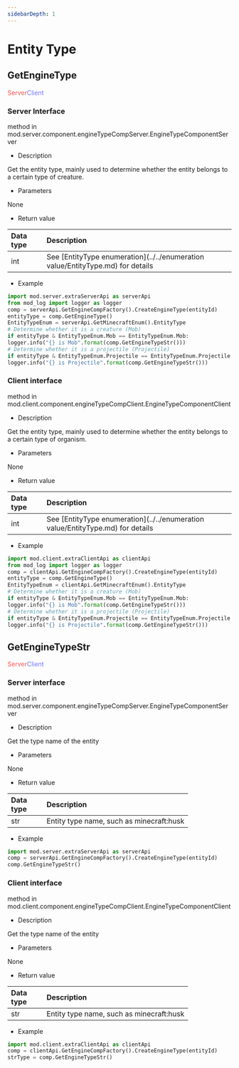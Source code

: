 ```yaml
--- 
sidebarDepth: 1 
--- 
```

# Entity Type 

## GetEngineType 

<span style="display:inline;color:#ff5555">Server</span><span style="display:inline;color:#7575f9">Client</span> 

### Server Interface 

<span id="s0"></span> 
method in mod.server.component.engineTypeCompServer.EngineTypeComponentServer 

- Description 

Get the entity type, mainly used to determine whether the entity belongs to a certain type of creature. 

- Parameters 

None 

- Return value 

| <div style="width: 4em">Data type</div> | Description | 
| :--- | :--- | 
| int | See [EntityType enumeration](../../enumeration value/EntityType.md) for details | 

- Example 

```python 
import mod.server.extraServerApi as serverApi 
from mod_log import logger as logger 
comp = serverApi.GetEngineCompFactory().CreateEngineType(entityId) 
entityType = comp.GetEngineType() 
EntityTypeEnum = serverApi.GetMinecraftEnum().EntityType 
# Determine whether it is a creature (Mob) 
if entityType & EntityTypeEnum.Mob == EntityTypeEnum.Mob: 
logger.info("{} is Mob".format(comp.GetEngineTypeStr())) 
# Determine whether it is a projectile (Projectile) 
if entityType & EntityTypeEnum.Projectile == EntityTypeEnum.Projectile: 
logger.info("{} is Projectile".format(comp.GetEngineTypeStr())) 
``` 

### Client interface 

<span id="c0"></span> 
method in mod.client.component.engineTypeCompClient.EngineTypeComponentClient


- Description 

Get the entity type, mainly used to determine whether the entity belongs to a certain type of organism. 

- Parameters 

None 

- Return value 

| <div style="width: 4em">Data type</div> | Description | 
| :--- | :--- | 
| int | See [EntityType enumeration](../../enumeration value/EntityType.md) for details | 

- Example 

```python 
import mod.client.extraClientApi as clientApi 
from mod_log import logger as logger 
comp = clientApi.GetEngineCompFactory().CreateEngineType(entityId) 
entityType = comp.GetEngineType() 
EntityTypeEnum = clientApi.GetMinecraftEnum().EntityType 
# Determine whether it is a creature (Mob) 
if entityType & EntityTypeEnum.Mob == EntityTypeEnum.Mob: 
logger.info("{} is Mob".format(comp.GetEngineTypeStr())) 
# Determine whether it is a projectile (Projectile) 
if entityType & EntityTypeEnum.Projectile == EntityTypeEnum.Projectile: 
logger.info("{} is Projectile".format(comp.GetEngineTypeStr())) 
``` 

## GetEngineTypeStr 

<span style="display:inline;color:#ff5555">Server</span><span style="display:inline;color:#7575f9">Client</span> 

### Server interface 

<span id="s0"></span> 
method in mod.server.component.engineTypeCompServer.EngineTypeComponentServer 

- Description 

Get the type name of the entity 

- Parameters 

None 


- Return value 

| <div style="width: 4em">Data type</div> | Description | 
| :--- | :--- | 
| str | Entity type name, such as minecraft:husk | 

- Example 

```python 
import mod.server.extraServerApi as serverApi 
comp = serverApi.GetEngineCompFactory().CreateEngineType(entityId) 
comp.GetEngineTypeStr() 
``` 

### Client interface 

<span id="c0"></span> 
method in mod.client.component.engineTypeCompClient.EngineTypeComponentClient 

- Description 

Get the type name of the entity 

- Parameters 

None 

- Return value 

| <div style="width: 4em">Data type</div> | Description | 
| :--- | :--- | 
| str | Entity type name, such as minecraft:husk | 

- Example 

```python 
import mod.client.extraClientApi as clientApi 
comp = clientApi.GetEngineCompFactory().CreateEngineType(entityId) 
strType = comp.GetEngineTypeStr() 
``` 

